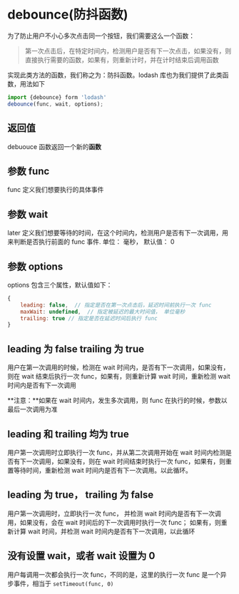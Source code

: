 # debounce(防抖函数)

为了防止用户不小心多次点击同一个按钮，我们需要这么一个函数：

> 第一次点击后，在特定时间内，检测用户是否有下一次点击，如果没有，则直接执行需要的函数，如果有，则重新计时，并在计时结束后调用函数

实现此类方法的函数，我们称之为：防抖函数。lodash 库也为我们提供了此类函数，用法如下

```js
import {debounce} form 'lodash'
debounce(func, wait, options);
```

## 返回值

debuouce 函数返回一个新的**函数**

## 参数 func

func 定义我们想要执行的具体事件

## 参数 wait

later 定义我们想要等待的时间，在这个时间内，检测用户是否有下一次调用，用来判断是否执行前面的 func 事件. 单位： 毫秒， 默认值： 0

## 参数 options

options 包含三个属性，默认值如下：

```js
{
    leading: false,  // 指定是否在第一次点击后，延迟时间前执行一次 func
    maxWait: undefined,  // 指定被延迟的最大时间值， 单位毫秒
    trailing: true // 指定是否在延迟时间后执行 func
}
```

## leading 为 false trailing 为 true

用户在第一次调用的时候，检测在 wait 时间内，是否有下一次调用，如果没有，则在 wait 结束后执行一次 func，如果有，则重新计算 wait 时间，重新检测 wait 时间内是否有下一次调用

**注意：**如果在 wait 时间内，发生多次调用，则 func 在执行的时候，参数以最后一次调用为准

## leading 和 trailing 均为 true

用户第一次调用时立即执行一次 func，并从第二次调用开始在 wait 时间内检测是否有下一次调用，如果没有，则在 wait 时间结束时执行一次 func，如果有，则重置等待时间，重新检测 wait 时间内是否有下一次调用。以此循环。

## leading 为 true， trailing 为 false

用户第一次调用时，立即执行一次 func， 并检测 wait 时间内是否有下一次调用，如果没有，会在 wait 时间后的下一次调用时执行一次 func； 如果有，则重新计算 wait 时间，并检测 wait 时间内是否有下一次调用，以此循环

## 没有设置 wait，或者 wait 设置为 0

用户每调用一次都会执行一次 func，不同的是，这里的执行一次 func 是一个异步事件，相当于 `setTimeout(func, 0)`
